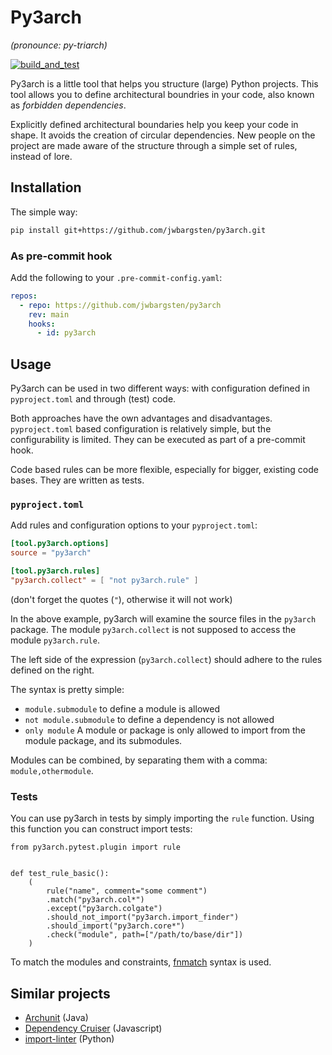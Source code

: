 # Py3arch

_(pronounce: py-triarch)_

[![build_and_test](https://github.com/jwbargsten/py3arch/actions/workflows/tests.yml/badge.svg)](https://github.com/jwbargsten/py3arch/actions/workflows/tests.yml)

Py3arch is a little tool that helps you structure (large) Python projects.
This tool allows you to define architectural boundries in your code, also
known as _forbidden dependencies_.

Explicitly defined architectural boundaries help you keep your code in shape.
It avoids the creation of circular dependencies. New people on the project
are made aware of the structure through a simple set of rules, instead of lore.

## Installation


The simple way:

```sh
pip install git+https://github.com/jwbargsten/py3arch.git
```


### As pre-commit hook

Add the following to your `.pre-commit-config.yaml`:

```yaml
repos:
  - repo: https://github.com/jwbargsten/py3arch
    rev: main
    hooks:
      - id: py3arch
```

## Usage

Py3arch can be used in two different ways: with configuration defined in `pyproject.toml` and
through (test) code.

Both approaches have the own advantages and disadvantages. `pyproject.toml` based configuration
is relatively simple, but the configurability is limited. They can be executed as part of
a pre-commit hook.

Code based rules can be more flexible, especially for bigger, existing code bases. They are
written as tests.

### `pyproject.toml`

Add rules and configuration options to your `pyproject.toml`:

```toml
[tool.py3arch.options]
source = "py3arch"

[tool.py3arch.rules]
"py3arch.collect" = [ "not py3arch.rule" ]
```

(don't forget the quotes (`"`), otherwise it will not work)

In the above example, py3arch will examine the source files in the `py3arch` package.
The module `py3arch.collect` is not supposed to access the module `py3arch.rule`.

The left side of the expression (`py3arch.collect`) should adhere to the rules defined on the right.

The syntax is pretty simple:

* `module.submodule` to define a module is allowed
* `not module.submodule` to define a dependency is not allowed
* `only module` A module or package is only allowed to import from the module package, and its submodules.

Modules can be combined, by separating them with a comma: `module,othermodule`.

### Tests

You can use py3arch in tests by simply importing the `rule` function. Using this
function you can construct import tests:

```
from py3arch.pytest.plugin import rule


def test_rule_basic():
    (
        rule("name", comment="some comment")
        .match("py3arch.col*")
        .except("py3arch.colgate")
        .should_not_import("py3arch.import_finder")
        .should_import("py3arch.core*")
        .check("module", path=["/path/to/base/dir"])
    )
```

To match the modules and constraints,
[fnmatch](https://docs.python.org/3/library/fnmatch.html) syntax is used.


## Similar projects

* [Archunit](https://www.archunit.org/) (Java)
* [Dependency Cruiser](https://github.com/sverweij/dependency-cruiser) (Javascript)
* [import-linter](https://github.com/seddonym/import-linter) (Python)
